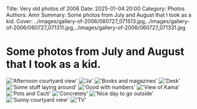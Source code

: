 Title: Very old photos of 2006
Date: 2025-01-04 20:00
Category: Photos
Authors: Amir
Summary: Some photos from July and August that I took as a kid.
Cover: ../images/gallery-of-2006/060727_071513.jpg,../images/gallery-of-2006/060727_071311.jpg,../images/gallery-of-2006/060727_071331.jpg
 
# Some photos from July and August that I took as a kid.

!['Afternoon courtyard view'](../images/gallery-of-2006/060801_163448.jpg '060801_163448.jpg')
!['Ja'](../images/gallery-of-2006/060731_131706.jpg '060731_131706.jpg')
!['Books and magazines'](../images/gallery-of-2006/060728_060150.jpg '060728_060150.jpg')
!['Desk'](../images/gallery-of-2006/060727_072048.jpg '060727_072048.jpg')
!['Some stuff laying around'](../images/gallery-of-2006/060727_071825.jpg '060727_071825.jpg')
!['Good with numbers'](../images/gallery-of-2006/060727_071732.jpg '060727_071732.jpg')
!['View of Kama'](../images/gallery-of-2006/060727_071552.jpg '060727_071552.jpg')
!['Pots and Cacti'](../images/gallery-of-2006/060727_071513.jpg '060727_071513.jpg')
!['Concretely'](../images/gallery-of-2006/060727_071331.jpg '060727_071331.jpg')
!['Nice day to go outside'](../images/gallery-of-2006/060727_071311.jpg '060727_071311.jpg')
!['Sunny courtyard view'](../images/gallery-of-2006/060727_071206.jpg '060727_071206.jpg')
!['TV'](../images/gallery-of-2006/060727_071030.jpg '060727_071030.jpg ')



